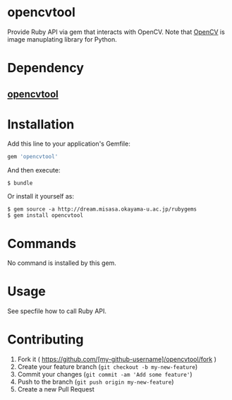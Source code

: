 # opencvtool

Provide Ruby API via gem that interacts with OpenCV.
Note that [OpenCV](http://opencv.org/) is image manuplating library for Python.

# Dependency

## [opencvtool](http://devel.misasa.okayama-u.ac.jp/gitlab/pythonpackage/opencvtool/tree/master "follow instruction")


# Installation

Add this line to your application's Gemfile:

```ruby
gem 'opencvtool'
```

And then execute:

    $ bundle

Or install it yourself as:

    $ gem source -a http://dream.misasa.okayama-u.ac.jp/rubygems
    $ gem install opencvtool

# Commands

No command is installed by this gem.

# Usage

See specfile how to call Ruby API.

# Contributing

1. Fork it ( https://github.com/[my-github-username]/opencvtool/fork )
2. Create your feature branch (`git checkout -b my-new-feature`)
3. Commit your changes (`git commit -am 'Add some feature'`)
4. Push to the branch (`git push origin my-new-feature`)
5. Create a new Pull Request